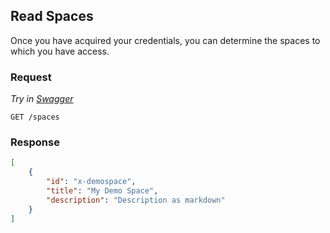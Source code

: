 ## Read Spaces

Once you have acquired your credentials, you can determine the spaces to which you have access.

### Request

*Try in [Swagger](https://xyz.api.here.com/hub/static/swagger/#/Read_Spaces)*

```HTTP
GET /spaces
```

### Response

```JSON
[
    {
        "id": "x-demospace",
        "title": "My Demo Space",
        "description": "Description as markdown"
    }
]
```